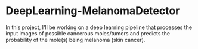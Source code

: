 # DeepLearning-MelanomaDetector
In this project, I'll be working on a deep learning pipeline that processes the input images of possible cancerous moles/tumors and predicts the probability of the mole(s) being melanoma (skin cancer). 
